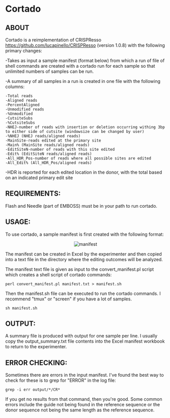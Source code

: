 # **Cortado**
## ABOUT
Cortado is a reimplementation of CRISPResso https://github.com/lucapinello/CRISPResso (version 1.0.8) with the following primary changes:

-Takes as input a sample manifest (format below) from which a run of file of shell commands are created with a cortado run for each sample so that unlimited numbers of samples can be run.

-A summary of all samples in a run is created in one file with the following columns: 

	-Total reads
	-Aligned reads
	-PercentAligned	
	-Unmodified reads	
	-%Unmodified	
	-CutsiteSubs	
	-%CutsiteSubs	
	-NHEJ-number of reads with insertion or deletion occurring withing 3bp to either side of cutsite (windowsize can be changed by user)	
	-%NHEJ (NHEJ reads/aligned reads)
	-MainSite-reads edited at the primary site	
	-Main% (MainSite reads/aligned reads)	
	-EditSiteN-number of reads with this site edited	
	-Edit% (EditSiteN reads/aligned reads)	
	-All_HDR_Pos-number of reads where all possible sites are edited	
	-All_Edit% (All_HDR_Pos/aligned reads)

-HDR is reported for each edited location in the donor, with the total based on an indicated primary edit site


## REQUIREMENTS: 
Flash and Needle (part of EMBOSS) must be in your path to run cortado.

## USAGE: 
To use cortado, a sample manifest is first created with the following format:

<CENTER>

![manifest](https://github.com/staciawyman/cortado/blob/master/cortado_manifest_dirs.png)

</CENTER>

The manifest can be created in Excel by the experimenter and then copied into a text file in the directory where the editing outcomes will be analyzed. 

The manifest text file is given as input to the convert_manifest.pl script which creates a shell script of cortado commands:

`perl convert_manifest.pl manifest.txt > manifest.sh`

Then the manifest.sh file can be executed to run the cortado commands. I recommend "tmux" or "screen"  if you have a lot of samples.

`sh manifest.sh`

## OUTPUT: 
A summary file is produced with output for one sample per line. I usually copy the output_summary.txt file contents into the Excel manifest workbook to return to the experimenter. 

## ERROR CHECKING:
Sometimes there are errors in the input manifest. I've found the best way to check for these is to grep for "ERROR" in the log file:

`grep -i err output/*/CR*`

If you get no results from that command, then you're good. Some common errors include the guide not being found in the reference sequence or the donor sequence not being the same length as the reference sequence.

